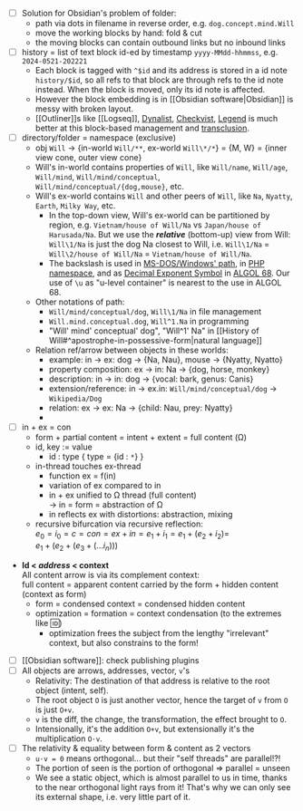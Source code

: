 
- [ ] Solution for Obsidian's problem of folder: 
	- path via dots in filename in reverse order, e.g. `dog.concept.mind.Will`
	- move the working blocks by hand: fold & cut
	- the moving blocks can contain outbound links but no inbound links
- [ ] history = list of text block id-ed by timestamp `yyyy-MMdd-hhmmss`, e.g. `2024-0521-202221`
	- Each block is tagged with `^$id` and its address is stored in a id note `history/$id`, so all refs to that block are through refs to the id note instead. When the block is moved, only its id note is affected. 
	- However the block embedding is in [[Obsidian software|Obsidian]] is messy with broken layout.
	- [[Outliner]]s like [[Logseq]], [Dynalist](https://dynalist.io/), [Checkvist](https://checkvist.com/), [Legend](https://legendapp.com/) is much better at this block-based management and [transclusion](https://en.wikipedia.org/wiki/Transclusion).
- [ ] directory/folder = namespace (exclusive)
	- obj `Will` -> {in-world `Will/**`, ex-world `Will\*/*`} = {M, W} = {inner view cone, outer view cone} 
	- Will's in-world contains properties of `Will`, like `Will/name`, `Will/age`, `Will/mind`, `Will/mind/conceptual`, `Will/mind/conceptual/{dog,mouse}`, etc.
	- Will's ex-world contains `Will` and other peers of `Will`, like `Na`, `Nyatty`, `Earth`, `Milky Way`, etc.
		- In the top-down view, Will's ex-world can be partitioned by region, e.g. `Vietnam/house of Will/Na` vs `Japan/house of Harusada/Na`. But we use the ***relative*** (bottom-up) view from Will: `Will\1/Na` is just the dog Na closest to Will, i.e. `Will\1/Na` = `Will\2/house of Will/Na` = `Vietnam/house of Will/Na`.
		- The backslash is used in [MS-DOS/Windows' path](https://en.wikipedia.org/wiki/Path_(computing)#MS-DOS/Microsoft_Windows_style), in [PHP namespace](https://www.php.net/manual/en/language.namespaces.php), and as [Decimal Exponent Symbol](https://en.wikipedia.org/wiki/Scientific_notation "Scientific notation") in [ALGOL 68](https://en.wikipedia.org/wiki/ALGOL_68 "ALGOL 68"). Our use of `\u` as "u-level container" is nearest to the use in ALGOL 68.
	- Other notations of path:
		- `Will/mind/conceptual/dog`, `Will\1/Na` in file management
		- `Will.mind.conceptual.dog`, `Will^1.Na` in programming
		- "Will' mind' conceptual' dog", "Will^1' Na" in [[History of Will#^apostrophe-in-possessive-form|natural language]]
	- Relation ref/arrow between objects in these worlds:
		- example: in -> ex: dog -> {Na, Nau}, mouse -> {Nyatty, Nyatto}
		- property composition: ex -> in: Na -> {dog, horse, monkey}
		- description: in -> in: dog -> {vocal: bark, genus: Canis}  
		- extension/reference: in -> ex.in: `Will/mind/conceptual/dog` -> `Wikipedia/Dog`
		- relation: ex -> ex: Na -> {child: Nau, prey: Nyatty}
		- 
- [ ] in + ex = con
	- form + partial content = intent + extent = full content (Ω)
	- id, key := value  
		- id : type { type = {id : `*`} } 
	- in-thread touches ex-thread
		- function ex = f(in)
		- variation of ex compared to in
		- in + ex unified to Ω thread (full content)  
		  -> in = form = abstraction of Ω
		- in reflects ex with distortions: abstraction, mixing
	- recursive bifurcation via recursive reflection:  
	  $e_0 = i_0 = c = con = ex + in = e_1 + i_1 = e_1 + (e_2 + i_2) =$  
	  $e_1 + (e_2 + (e_3 + (... i_n)))$
- **Id < *address* < context**  
  All content arrow is via its complement context:   
  full content = apparent content carried by the form + hidden content (context as form)
	- form = condensed context = condensed hidden content
	- optimization = formation = context condensation (to the extremes like 🆔)
		+ optimization frees the subject from the lengthy "irrelevant" context, but also constrains to the form!
- [ ] [[Obsidian software]]: check publishing plugins
- [ ] All objects are arrows, addresses, vector, `v`'s
	- Relativity: The destination of that address is relative to the root object (intent, self).
	- The root object `O` is just another vector, hence the target of `v` from `O` is just `O+v`.
	- `v` is the diff, the change, the transformation, the effect brought to `O`.
	- Intensionally, it's the addition `O+v`, but extensionally it's the multiplication `O⋅v`.
- [ ] The relativity & equality between form & content as 2 vectors
	- `u⋅v = 0` means orthogonal... but their "self threads" are parallel!?! 
	- The portion of seen is the portion of orthogonal => parallel = unseen 
	- We see a static object, which is almost parallel to us in time, thanks to the near orthogonal light rays from it! That's why we can only see its external shape, i.e. very little part of it.

